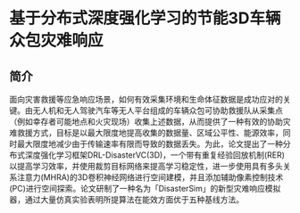 # 基于分布式深度强化学习的节能3D车辆众包灾难响应

## 简介

面向灾害救援等应急响应场景，如何有效采集环境和生命体征数据是成功应对的关键。由无人机和无人驾驶汽车等无人平台组成的车辆众包可协助救援队从采集点（例如幸存者可能地点和火灾现场）收集上述数据，从而提供了一种有效的协助灾难救援方式，目标是以最大限度地提高收集的数据量、区域公平性、能源效率，同时最大限度地减少由于传输速率有限而导致的数据丢失。为此，论文提出了一种分布式深度强化学习框架DRL-DisasterVC(3D)，一个带有重复经验回放机制(RER) 以提高学习效率，并使用裁剪目标网络来提高学习稳定性，进一步使用具有多头关系注意力(MHRA)的3D卷积神经网络进行空间建模，并且添加辅助像素控制技术(PC)进行空间探索。论文研制了一种名为「DisasterSim」的新型灾难响应模拟器，通过大量仿真实验表明所提算法在能效方面优于五种基线方法。


